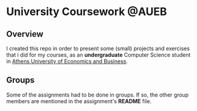 # University Coursework @AUEB

## Overview
I created this repo in order to present some (small) projects and exercises that i did for my courses, as an **undergraduate** Computer Science student in [Athens University of Economics and Business](https://www.aueb.gr/).

## Groups
Some of the assignments had to be done in groups. If so, the other group members are mentioned in the assignment's **README** file.
